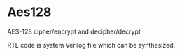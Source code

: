 # Aes128
AES-128 cipher/encrypt and decipher/decrypt

RTL code is system Verilog file which can be synthesized.
